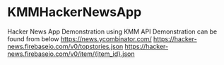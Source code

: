 # KMMHackerNewsApp
Hacker News App Demonstration using KMM
API Demonstration can be found from below
https://news.ycombinator.com/
https://hacker-news.firebaseio.com/v0/topstories.json
https://hacker-news.firebaseio.com/v0/item/{item_id}.json
